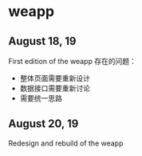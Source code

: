 # weapp
## August 18, 19
First edition of the weapp
存在的问题：
* 整体页面需要重新设计
* 数据接口需要重新讨论
* 需要统一思路

## August 20, 19
Redesign and rebuild of the weapp

